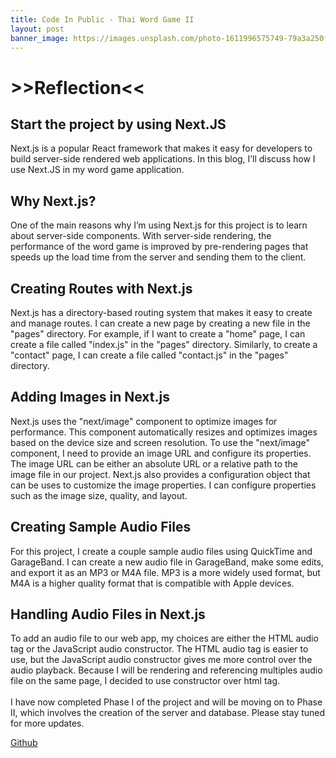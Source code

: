 ```yaml
---
title: Code In Public - Thai Word Game II
layout: post
banner_image: https://images.unsplash.com/photo-1611996575749-79a3a250f948?ixlib=rb-4.0.3&ixid=MnwxMjA3fDB8MHxwaG90by1wYWdlfHx8fGVufDB8fHx8&auto=format&fit=crop&w=1770&q=80
---
```


# >>Reflection<<

## Start the project by using Next.JS

Next.js is a popular React framework that makes it easy for developers to build server-side rendered web applications. In this blog, I’ll discuss how I use Next.JS in my word game application.

## Why Next.js?

One of the main reasons why I’m using Next.js for this project is to learn about server-side components. With server-side rendering, the performance of the word game is improved by pre-rendering pages that speeds up the load time from the server and sending them to the client.

## Creating Routes with Next.js

Next.js has a directory-based routing system that makes it easy to create and manage routes. I can create a new page by creating a new file in the "pages" directory. For example, if I want to create a "home" page, I can create a file called "index.js" in the "pages" directory. Similarly, to create a "contact" page, I can create a file called "contact.js" in the "pages" directory.

## Adding Images in Next.js

Next.js uses the "next/image" component to optimize images for performance. This component automatically resizes and optimizes images based on the device size and screen resolution.
To use the "next/image" component, I need to provide an image URL and configure its properties. The image URL can be either an absolute URL or a relative path to the image file in our project.
Next.js also provides a configuration object that can be uses to customize the image properties. I can configure properties such as the image size, quality, and layout.

## Creating Sample Audio Files

For this project, I create a couple sample audio files using QuickTime and GarageBand. I can create a new audio file in GarageBand, make some edits, and export it as an MP3 or M4A file. MP3 is a more widely used format, but M4A is a higher quality format that is compatible with Apple devices.

## Handling Audio Files in Next.js

To add an audio file to our web app, my choices are either the HTML audio tag or the JavaScript audio constructor. The HTML audio tag is easier to use, but the JavaScript audio constructor gives me more control over the audio playback. Because I will be rendering and referencing multiples audio file on the same page, I decided to use constructor over html tag.
<br>
<br>
I have now completed Phase I of the project and will be moving on to Phase II, which involves the creation of the server and database. Please stay tuned for more updates.

[Github](https://github.com/pattpjy/word-game)
